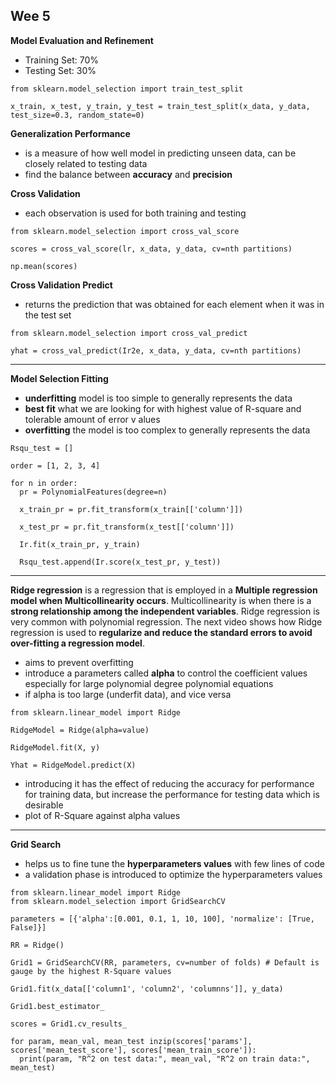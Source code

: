 ## Wee 5
**Model Evaluation and Refinement**
- Training Set: 70%
- Testing Set: 30%
```
from sklearn.model_selection import train_test_split

x_train, x_test, y_train, y_test = train_test_split(x_data, y_data, test_size=0.3, random_state=0)
```
**Generalization Performance**
- is a measure of how well model in predicting unseen data, can be closely related to testing data
- find the balance between **accuracy** and **precision**

**Cross Validation**
- each observation is used for both training and testing
```
from sklearn.model_selection import cross_val_score

scores = cross_val_score(lr, x_data, y_data, cv=nth partitions)

np.mean(scores)
```

**Cross Validation Predict**
- returns the prediction that was obtained for each element when it was in the test set
```
from sklearn.model_selection import cross_val_predict

yhat = cross_val_predict(Ir2e, x_data, y_data, cv=nth partitions)
```
---
**Model Selection Fitting**
- **underfitting** model is too simple to generally represents the data
- **best fit** what we are looking for with highest value of R-square and tolerable amount of error v alues
- **overfitting** the model is too complex to generally represents the data

```
Rsqu_test = []

order = [1, 2, 3, 4]

for n in order:
  pr = PolynomialFeatures(degree=n)

  x_train_pr = pr.fit_transform(x_train[['column']])

  x_test_pr = pr.fit_transform(x_test[['column']])

  Ir.fit(x_train_pr, y_train)

  Rsqu_test.append(Ir.score(x_test_pr, y_test))
```
---
**Ridge regression** is a regression that is employed in a **Multiple regression model when Multicollinearity occurs**. Multicollinearity is when there is a **strong relationship among the independent variables**. Ridge regression is very common with polynomial regression.  The next video shows how Ridge regression is used to **regularize and reduce the standard errors to avoid over-fitting a regression model**.
- aims to prevent overfitting
- introduce a parameters called **alpha** to control the coefficient values especially for large polynomial degree polynomial equations
- if alpha is too large (underfit data), and vice versa
```
from sklearn.linear_model import Ridge

RidgeModel = Ridge(alpha=value)

RidgeModel.fit(X, y)

Yhat = RidgeModel.predict(X)
```
- introducing it has the effect of reducing the accuracy for performance for training data, but increase the performance for testing data which is desirable
- plot of R-Square against alpha values
---
**Grid Search**
- helps us to fine tune the **hyperparameters values** with few lines of code
- a validation phase is introduced to optimize the hyperparameters values
```
from sklearn.linear_model import Ridge
from sklearn.model_selection import GridSearchCV

parameters = [{'alpha':[0.001, 0.1, 1, 10, 100], 'normalize': [True, False]}]

RR = Ridge()

Grid1 = GridSearchCV(RR, parameters, cv=number of folds) # Default is gauge by the highest R-Square values

Grid1.fit(x_data[['column1', 'column2', 'columnns']], y_data)

Grid1.best_estimator_

scores = Grid1.cv_results_

for param, mean_val, mean_test inzip(scores['params'], scores['mean_test_score'], scores['mean_train_score']):
  print(param, "R^2 on test data:", mean_val, "R^2 on train data:", mean_test)
  
```
